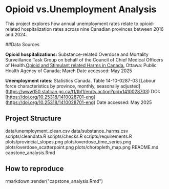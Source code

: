 # Opioid vs.Unemployment Analysis

This project explores how annual unemployment rates relate to opioid‐related hospitalization rates across nine Canadian provinces between 2016 and 2024.

##Data Sources

**Opioid hospitalizations:**
Substance-related Overdose and Mortality Surveillance Task Group on behalf of the Council of Chief Medical Officers of Health.[Opioid and Stimulant related Harms in Canada.](https://health-infobase.canada.ca/substance-related-harms/opioids-stimulants/) Ottawa: Public Health Agency of Canada; March
 Date accessed: May 2025
 
**Unemployment rates:**
Statistics Canada. Table 14-10-0287-03  [Labour force characteristics by province, monthly, seasonally adjusted] (https://www150.statcan.gc.ca/t1/tbl1/en/tv.action?pid=1410028703)
DOI: [https://doi.org/10.25318/1410028701-eng] (https://doi.org/10.25318/1410028701-eng)
  Date accessed: May 2025
  
## Project Structure
data/unemployment_clean.csv
data/substance_harms.csv
scripts/cleandata.R
scripts/checks.R
scripts/requirements.R
plots/provincial_slopes.png
plots/overdose_time_series.png
plots/overdose_scatterpoint.png
plots/choropleth_map.png
README.md
capstone_analysis.Rmd

## How to reproduce
rmarkdown::render("capstone_analysis.Rmd")